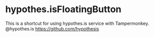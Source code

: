 # hypothes.isFloatingButton
This is a shortcut for using hypothes.is service with Tampermonkey.
@hypothes.is https://github.com/hypothesis
